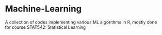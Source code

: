 # Machine-Learning
A collection of codes implementing various ML algorithms in R, mostly done for course STAT542: Statistical Learning
